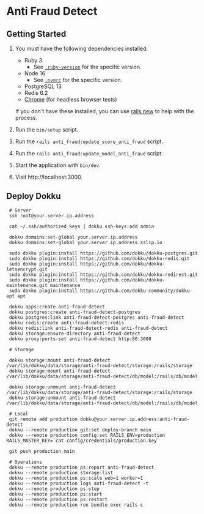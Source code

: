 # Anti Fraud Detect

## Getting Started

1. You must have the following dependencies installed:

     - Ruby 3
          - See [`.ruby-version`](.ruby-version) for the specific version.
     - Node 16 
          - See [`.nvmrc`](.nvmrc) for the specific version.
     - PostgreSQL 13
     - Redis 6.2
     - [Chrome](https://www.google.com/search?q=chrome) (for headless browser tests)

    If you don't have these installed, you can use [rails.new](https://rails.new) to help with the process.

2. Run the `bin/setup` script.
3. Run the `rails anti_fraud:update_score_anti_fraud` script.
4. Run the `rails anti_fraud:update_model_anti_fraud` script.
5. Start the application with `bin/dev`.
6. Visit http://localhost:3000.

## Deploy Dokku
     
     # Server
     ssh root@your.server.ip.address

     cat ~/.ssh/authorized_keys | dokku ssh-keys:add admin

     dokku domains:set-global your.server.ip.address
     dokku domains:set-global your.server.ip.address.sslip.io

     sudo dokku plugin:install https://github.com/dokku/dokku-postgres.git
     sudo dokku plugin:install https://github.com/dokku/dokku-redis.git
     sudo dokku plugin:install https://github.com/dokku/dokku-letsencrypt.git
     sudo dokku plugin:install https://github.com/dokku/dokku-redirect.git
     sudo dokku plugin:install https://github.com/dokku/dokku-maintenance.git maintenance
     sudo dokku plugin:install https://github.com/dokku-community/dokku-apt apt

     dokku apps:create anti-fraud-detect
     dokku postgres:create anti-fraud-detect-postgres
     dokku postgres:link anti-fraud-detect-postgres anti-fraud-detect
     dokku redis:create anti-fraud-detect-redis
     dokku redis:link anti-fraud-detect-redis anti-fraud-detect
     dokku storage:ensure-directory anti-fraud-detect
     dokku proxy:ports-set anti-fraud-detect http:80:3000

     # Storage

     dokku storage:mount anti-fraud-detect /var/lib/dokku/data/storage/anti-fraud-detect/storage:/rails/storage
     dokku storage:mount anti-fraud-detect /var/lib/dokku/data/storage/anti-fraud-detect/db/model:/rails/db/model

     dokku storage:unmount anti-fraud-detect /var/lib/dokku/data/storage/anti-fraud-detect/storage:/rails/storage
     dokku storage:unmount anti-fraud-detect /var/lib/dokku/data/storage/anti-fraud-detect/db/model:/rails/db/model

     # Local
     git remote add production dokku@your.server.ip.address:anti-fraud-detect
     dokku --remote production git:set deploy-branch main
     dokku --remote production config:set RAILS_ENV=production RAILS_MASTER_KEY=`cat config/credentials/production.key`

     git push production main

     # Operations
     dokku --remote production ps:report anti-fraud-detect
     dokku --remote production storage:list
     dokku --remote production ps:scale web=1 worker=1
     dokku --remote production logs anti-fraud-detect -t
     dokku --remote production ps:stop
     dokku --remote production ps:start
     dokku --remote production ps:restart
     dokku --remote production run bundle exec rails c
